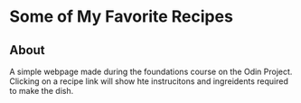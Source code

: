 # Some of My Favorite Recipes
## About
A simple webpage made during the foundations course on the Odin Project. Clicking on a recipe link will show hte instrucitons and ingreidents required to make the dish.